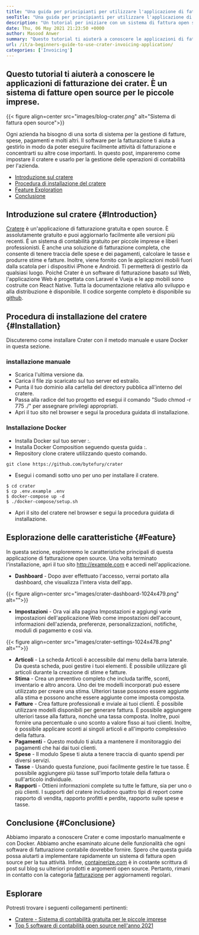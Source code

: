 ```yaml
---
title: "Una guida per principianti per utilizzare l'applicazione di fatturazione del cratere" 
seoTitle: "Una guida per principianti per utilizzare l'applicazione di fatturazione del cratere" 
description: "Un tutorial per iniziare con un sistema di fattura open source. Questa linea guida di Cratere ti aiuta a familiarizzare con i concetti e le caratteristiche fondamentali." 
date: Thu, 06 May 2021 21:23:50 +0000
author: Masood Anwer
summary: "Questo tutorial ti aiuterà a conoscere le applicazioni di fatturazione dei crater. È un sistema di fatture open source per le piccole imprese." 
url: /it/a-beginners-guide-to-use-crater-invoicing-application/
categories: ['Invoicing']
---
```


## Questo tutorial ti aiuterà a conoscere le applicazioni di fatturazione dei crater. È un sistema di fatture open source per le piccole imprese.

{{< figure align=center src="images/blog-crater.png" alt="Sistema di fattura open source">}}

Ogni azienda ha bisogno di una sorta di sistema per la gestione di fatture, spese, pagamenti e molti altri. Il software per la fatturazione ti aiuta a gestirlo in modo da poter eseguire facilmente attività di fatturazione e concentrarti su altre cose importanti. In questo post, impareremo come impostare il cratere e usarlo per la gestione delle operazioni di contabilità per l'azienda.
  * [Introduzione sul cratere][1]
  * [Procedura di installazione del cratere][2]
  * [Feature Exploration][3]
  * [Conclusione][4]

## Introduzione sul cratere {#Introduction}

[Cratere][5] è un'applicazione di fatturazione gratuita e open source. È assolutamente gratuito e puoi aggiornarlo facilmente alle versioni più recenti. È un sistema di contabilità gratuito per piccole imprese e liberi professionisti. È anche una soluzione di fatturazione completa, che consente di tenere traccia delle spese e dei pagamenti, calcolare le tasse e produrre stime e fatture. Inoltre, viene fornito con le applicazioni mobili fuori dalla scatola per i dispositivi iPhone e Android. Ti permetterà di gestirlo da qualsiasi luogo. Poiché Crater è un software di fatturazione basato sul Web, l'applicazione Web è progettata con Laravel e Vuejs e le app mobili sono costruite con React Native. Tutta la documentazione relativa allo sviluppo e alla distribuzione è disponibile. Il codice sorgente completo è disponibile su [github][6].

## Procedura di installazione del cratere {#Installation}

Discuteremo come installare Crater con il metodo manuale e usare Docker in questa sezione.

### installazione manuale
  * Scarica l'ultima versione da.
  * Carica il file zip scaricato sul tuo server ed estrailo.
  * Punta il tuo dominio alla cartella del directory pubblica all'interno del cratere.
  * Passa alla radice del tuo progetto ed esegui il comando "Sudo chmod -r 775 ./" per assegnare privilegi appropriati.
  * Apri il tuo sito nel browser e segui la procedura guidata di installazione.

### Installazione Docker
  * Installa Docker sul tuo server :.
  * Installa Docker Composition seguendo questa guida :.
  * Repository clone cratere utilizzando questo comando.
```
git clone https://github.com/bytefury/crater
```
  * Esegui i comandi sotto uno per uno per installare il cratere.
```
$ cd crater
$ cp .env.example .env
$ docker-compose up -d
$ ./docker-compose/setup.sh
```
  * Apri il sito del cratere nel browser e segui la procedura guidata di installazione.

## Esplorazione delle caratteristiche {#Feature}

In questa sezione, esploreremo le caratteristiche principali di questa applicazione di fatturazione open source. Una volta terminato l'installazione, apri il tuo sito http://example.com e accedi nell'applicazione.
*  **Dashboard**  - Dopo aver effettuato l'accesso, verrai portato alla dashboard, che visualizza l'intera vista dell'app.

{{< figure align=center src="images/crater-dashboard-1024x479.png" alt="">}}

*  **Impostazioni**  - Ora vai alla pagina Impostazioni e aggiungi varie impostazioni dell'applicazione Web come impostazioni dell'account, informazioni dell'azienda, preferenze, personalizzazioni, notifiche, moduli di pagamento e così via.

{{< figure align=center src="images/crater-settings-1024x478.png" alt="">}}

*  **Articoli**  - La scheda Articoli è accessibile dal menu della barra laterale. Da questa scheda, puoi gestire i tuoi elementi. È possibile utilizzare gli articoli durante la creazione di stime e fatture.
*  **Stima**  - Crea un preventivo completo che includa tariffe, sconti, inventario e altro ancora. Uno dei tre modelli incorporati può essere utilizzato per creare una stima. Ulteriori tasse possono essere aggiunte alla stima e possono anche essere aggiunte come imposta composta.
*  **Fatture**  - Crea fatture professionali e inviale ai tuoi clienti. È possibile utilizzare modelli disponibili per generare fattura. È possibile aggiungere ulteriori tasse alla fattura, nonché una tassa composta. Inoltre, puoi fornire una percentuale o uno sconto a valore fisso ai tuoi clienti. Inoltre, è possibile applicare sconti ai singoli articoli e all'importo complessivo della fattura.
*  **Pagamenti**  - Questo modulo ti aiuta a mantenere il monitoraggio dei pagamenti che hai dai tuoi clienti.
*  **Spese**  - Il modulo Spese ti aiuta a tenere traccia di quanto spendi per diversi servizi.
*  **Tasse**  - Usando questa funzione, puoi facilmente gestire le tue tasse. È possibile aggiungere più tasse sull'importo totale della fattura o sull'articolo individuale.
*  **Rapporti**  - Ottieni informazioni complete su tutte le fatture, sia per uno o più clienti. I supporti del cratere includono quattro tipi di report come rapporto di vendita, rapporto profitti e perdite, rapporto sulle spese e tasse.

## Conclusione {#Conclusione}

Abbiamo imparato a conoscere Crater e come impostarlo manualmente e con Docker. Abbiamo anche esaminato alcune delle funzionalità che ogni software di fatturazione contabile dovrebbe fornire. Spero che questa guida possa aiutarti a implementare rapidamente un sistema di fattura open source per la tua attività.
Infine, [containerize.com][7] è in costante scrittura di post sul blog su ulteriori prodotti e argomenti open source. Pertanto, rimani in contatto con la categoria [fatturazione][8] per aggiornamenti regolari.

## Esplorare
Potresti trovare i seguenti collegamenti pertinenti:
  * [Cratere - Sistema di contabilità gratuita per le piccole imprese][5]
  * [Top 5 software di contabilità open source nell'anno 2021][9]



 [1]: #Introduction
 [2]: #Installation
 [3]: #Feature
 [4]: #Conclusion
 [5]: https://products.containerize.com/invoicing/crater/
 [6]: https://github.com/bytefury/crater
 [7]: https://containerize.com
 [8]: https://blog.containerize.com/category/invoicing/
 [9]: https://blog.containerize.com/invoicing/top-5-open-source-accounting-software-in-the-year-2021/
